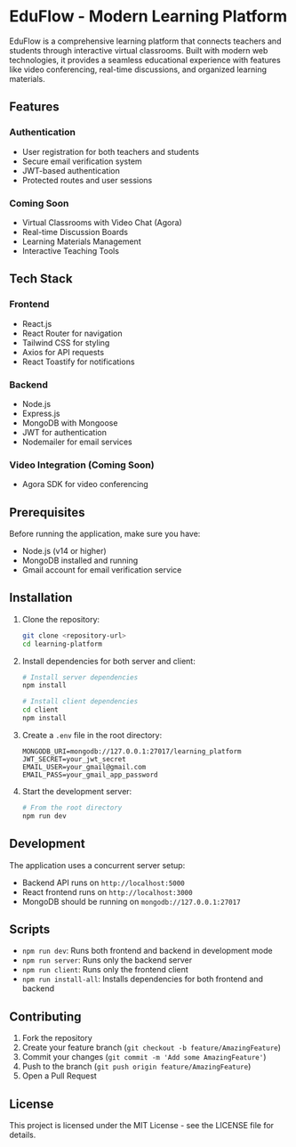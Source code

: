 # EduFlow - Modern Learning Platform

EduFlow is a comprehensive learning platform that connects teachers and students through interactive virtual classrooms. Built with modern web technologies, it provides a seamless educational experience with features like video conferencing, real-time discussions, and organized learning materials.

## Features

### Authentication
- User registration for both teachers and students
- Secure email verification system
- JWT-based authentication
- Protected routes and user sessions

### Coming Soon
- Virtual Classrooms with Video Chat (Agora)
- Real-time Discussion Boards
- Learning Materials Management
- Interactive Teaching Tools

## Tech Stack

### Frontend
- React.js
- React Router for navigation
- Tailwind CSS for styling
- Axios for API requests
- React Toastify for notifications

### Backend
- Node.js
- Express.js
- MongoDB with Mongoose
- JWT for authentication
- Nodemailer for email services

### Video Integration (Coming Soon)
- Agora SDK for video conferencing

## Prerequisites

Before running the application, make sure you have:
- Node.js (v14 or higher)
- MongoDB installed and running
- Gmail account for email verification service

## Installation

1. Clone the repository:
   ```bash
   git clone <repository-url>
   cd learning-platform
   ```

2. Install dependencies for both server and client:
   ```bash
   # Install server dependencies
   npm install

   # Install client dependencies
   cd client
   npm install
   ```

3. Create a `.env` file in the root directory:
   ```env
   MONGODB_URI=mongodb://127.0.0.1:27017/learning_platform
   JWT_SECRET=your_jwt_secret
   EMAIL_USER=your_gmail@gmail.com
   EMAIL_PASS=your_gmail_app_password
   ```

4. Start the development server:
   ```bash
   # From the root directory
   npm run dev
   ```

## Development

The application uses a concurrent server setup:
- Backend API runs on `http://localhost:5000`
- React frontend runs on `http://localhost:3000`
- MongoDB should be running on `mongodb://127.0.0.1:27017`

## Scripts

- `npm run dev`: Runs both frontend and backend in development mode
- `npm run server`: Runs only the backend server
- `npm run client`: Runs only the frontend client
- `npm run install-all`: Installs dependencies for both frontend and backend

## Contributing

1. Fork the repository
2. Create your feature branch (`git checkout -b feature/AmazingFeature`)
3. Commit your changes (`git commit -m 'Add some AmazingFeature'`)
4. Push to the branch (`git push origin feature/AmazingFeature`)
5. Open a Pull Request

## License

This project is licensed under the MIT License - see the LICENSE file for details.
